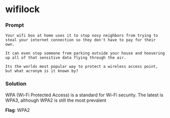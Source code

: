 # wifilock

### Prompt
```
Your wifi box at home uses it to stop nosy neighbors from trying to steal your internet connection so they don't have to pay for their own.

It can even stop someone from parking outside your house and hoovering up all of that sensitive data flying through the air.

Its the worlds most popular way to protect a wireless access point, but what acronym is it known by?
```

### Solution
WPA (Wi-Fi Protected Access) is a standard for Wi-Fi security. The latest is WPA3, although WPA2 is still the most prevalent

**Flag**: WPA2
